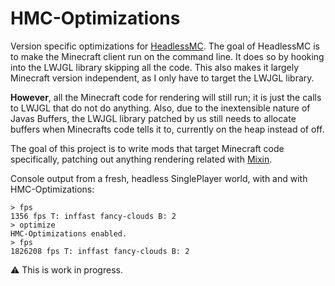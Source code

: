 # HMC-Optimizations
Version specific optimizations for [HeadlessMC](https://github.com/3arthqu4ke/headlessmc).
The goal of HeadlessMC is to make the Minecraft client run on the command line. It does so by
hooking into the LWJGL library skipping all the code. This also makes it largely
Minecraft version independent, as I only have to target the LWJGL library.

**However**, all the Minecraft code for rendering will still run;
it is just the calls to LWJGL that do not do anything.
Also, due to the inextensible nature of Javas Buffers, the LWJGL library patched by us still
needs to allocate buffers when Minecrafts code tells it to, currently on the heap instead of off.

The goal of this project is to write mods that target Minecraft code specifically, patching out
anything rendering related with [Mixin](https://github.com/SpongePowered/Mixin).

Console output from a fresh, headless SinglePlayer world, with and with HMC-Optimizations:
```
> fps
1356 fps T: inffast fancy-clouds B: 2
> optimize
HMC-Optimizations enabled.
> fps
1826208 fps T: inffast fancy-clouds B: 2
```

:warning: This is work in progress.
